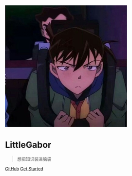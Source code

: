<!-- _coverpage.md -->

![logo](R-C.jpg)

# LittleGabor 

> 想把知识装进脑袋

[GitHub](https://github.com/littleGabor)
[Get Started](README)